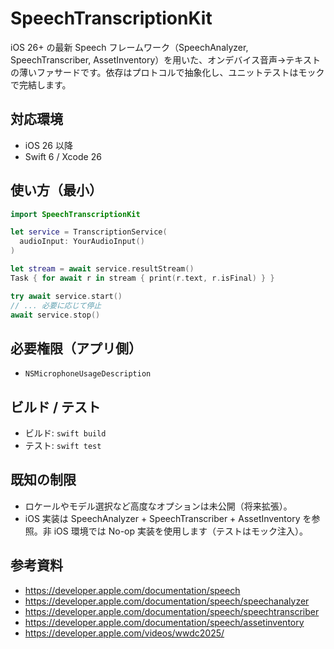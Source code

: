 # SpeechTranscriptionKit

iOS 26+ の最新 Speech フレームワーク（SpeechAnalyzer, SpeechTranscriber, AssetInventory）を用いた、オンデバイス音声→テキストの薄いファサードです。依存はプロトコルで抽象化し、ユニットテストはモックで完結します。

## 対応環境
- iOS 26 以降
- Swift 6 / Xcode 26

## 使い方（最小）
```swift
import SpeechTranscriptionKit

let service = TranscriptionService(
  audioInput: YourAudioInput()
)

let stream = await service.resultStream()
Task { for await r in stream { print(r.text, r.isFinal) } }

try await service.start()
// ... 必要に応じて停止
await service.stop()
```

## 必要権限（アプリ側）
- `NSMicrophoneUsageDescription`

## ビルド / テスト
- ビルド: `swift build`
- テスト: `swift test`

## 既知の制限
- ロケールやモデル選択など高度なオプションは未公開（将来拡張）。
- iOS 実装は SpeechAnalyzer + SpeechTranscriber + AssetInventory を参照。非 iOS 環境では No-op 実装を使用します（テストはモック注入）。

## 参考資料
- https://developer.apple.com/documentation/speech
- https://developer.apple.com/documentation/speech/speechanalyzer
- https://developer.apple.com/documentation/speech/speechtranscriber
- https://developer.apple.com/documentation/speech/assetinventory
- https://developer.apple.com/videos/wwdc2025/
